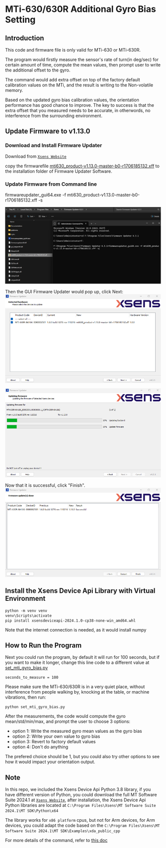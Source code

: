 
# MTi-630/630R Additional Gyro Bias Setting

## Introduction

This code and firmware file is only valid for MTi-630 or MTi-630R.

The program would firstly measure the sensor's rate of turn(in deg/sec) for certain amount of time, compute the mean values, then prompt user to write the additional offset to the gyro.

The command would add extra offset on top of the factory default calibration values on the MTi, and the result is writing to the Non-volatile memory.

Based on the updated gyro bias calibration values, the orientation performance has good chance to improve. The key to success is that the extra offset that you measured needs to be accurate, in otherwords, no interference from the surrounding environment.

## Update Firmware to v1.13.0

### Download and Install Firmware Updater
Download from [`Xsens Website`](https://www.movella.com/hubfs/FirmwareUpdater.zip)

copy the firmwarefile [mti630_product-v1.13.0-master-b0-r1706185132.xff](./firmware_file/mti630_product-v1.13.0-master-b0-r1706185132.xff) to the installation folder of Firmware Updater Software.

### Update Firmware from Command line
firmwareupdater_gui64.exe -f mti630_product-v1.13.0-master-b0-r1706185132.xff -s

![Alt text](./images/firmware_updater_with_xff.png)

Then the GUI Firmware Updater would pop up, click Next:
![Alt text](./images/firmware_updater_found_device.png)

![Alt text](./images/firmware_updater_updating.png)

Now that it is successful, click "Finish".
![Alt text](./images/firmware_updater_success.png)

## Install the Xsens Device Api Library with Virtual Environment

```
python -m venv venv
venv\Scripts\activate
pip install xsensdeviceapi-2024.1.0-cp38-none-win_amd64.whl
```
Note that the internet connection is needed, as it would install numpy

## How to Run the Program

Next you could run the program, by default it will run for 100 seconds, but if you want to make it longer, change this line code to a different value at [set_mti_gyro_bias.py](set_mti_gyro_bias.py)
```
seconds_to_measure = 100
```

Please make sure the MTi-630/630R is in a very quiet place, without interference from people walking by, knocking at the table, or machine vibrations, then run:
```
python set_mti_gyro_bias.py
```

After the measurements, the code would compute the gyro mean/std/min/max, and prompt the user to choose 3 options:
 - option 1: Write the measured gyro mean values as the gyro bias
 - option 2: Write your own value to gyro bias
 - option 3: Revert to factory default values
 - option 4: Don't do anything

The prefered choice should be 1, but you could also try other options to see how it would impact your orientation output.


## Note

In this repo, we included the Xsens Device Api Python 3.8 library, if you have different version of Python, you could download the full MT Software Suite 2024.1 at [`Xsens Website`](https://www.movella.com/support/software-documentation), after installation, the Xsens Device Api Python libraries are located at ``C:\Program Files\Xsens\MT Software Suite 2024.1\MT SDK\Python\x64``

The library works for ``x86 platform`` cpus, but not for Arm devices, for Arm devices, you could adapt the code based on the ``C:\Program Files\Xsens\MT Software Suite 2024.1\MT SDK\Examples\xda_public_cpp``


For more details of the command, refer to [this doc](./firmware_file/Additional-Gyro-Bias-Offset_instructions.pdf)




